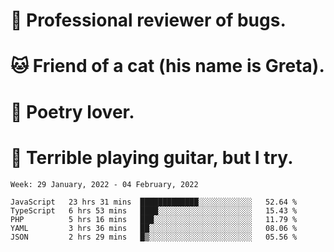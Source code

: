 # 🐛 Professional reviewer of bugs.
# 🐱 Friend of a cat (his name is Greta).
# 📜 Poetry lover.
# 🎸 Terrible playing guitar, but I try.

<!--START_SECTION:waka-->
```text
Week: 29 January, 2022 - 04 February, 2022

JavaScript   23 hrs 31 mins  █████████████░░░░░░░░░░░░   52.64 % 
TypeScript   6 hrs 53 mins   ████░░░░░░░░░░░░░░░░░░░░░   15.43 % 
PHP          5 hrs 16 mins   ███░░░░░░░░░░░░░░░░░░░░░░   11.79 % 
YAML         3 hrs 36 mins   ██░░░░░░░░░░░░░░░░░░░░░░░   08.06 % 
JSON         2 hrs 29 mins   █▒░░░░░░░░░░░░░░░░░░░░░░░   05.56 % 
```
<!--END_SECTION:waka-->
